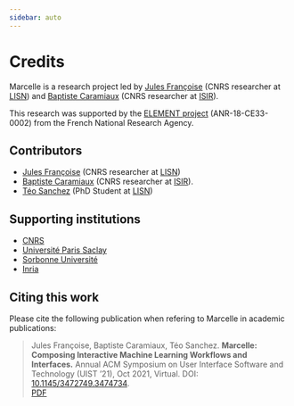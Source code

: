 ```yaml
---
sidebar: auto
---
```


# Credits

Marcelle is a research project led by [Jules Françoise](https://www.julesfrancoise.com/) (CNRS researcher at [LISN](https://www.lisn.upsaclay.fr/)) and [Baptiste Caramiaux](https://baptistecaramiaux.com/) (CNRS researcher at [ISIR](https://hci.isir.upmc.fr/)).

This research was supported by the [ELEMENT project](https://element-project.ircam.fr/) (ANR-18-CE33-0002) from the French National Research Agency.

## Contributors

- [Jules Françoise](https://www.julesfrancoise.com/) (CNRS researcher at [LISN](https://www.lisn.upsaclay.fr/))
- [Baptiste Caramiaux](https://baptistecaramiaux.com/) (CNRS researcher at [ISIR](https://hci.isir.upmc.fr/)).
- [Téo Sanchez](https://teo-sanchez.github.io/) (PhD Student at [LISN](https://www.lisn.upsaclay.fr/))

## Supporting institutions

- [CNRS](https://www.cnrs.fr)
- [Université Paris Saclay](https://www.universite-paris-saclay.fr/)
- [Sorbonne Université](https://www.sorbonne-universite.fr/)
- [Inria](https://www.inria.fr/)

## Citing this work

Please cite the following publication when refering to Marcelle in academic publications:

> Jules Françoise, Baptiste Caramiaux, Téo Sanchez. **Marcelle: Composing Interactive Machine Learning Workflows and Interfaces.** Annual ACM Symposium on User Interface Software and Technology (UIST ’21), Oct 2021, Virtual. DOI: [10.1145/3472749.3474734](https://doi.org/10.1145/3472749.3474734).<br>
> [PDF](https://hal.archives-ouvertes.fr/hal-03335115/document)
